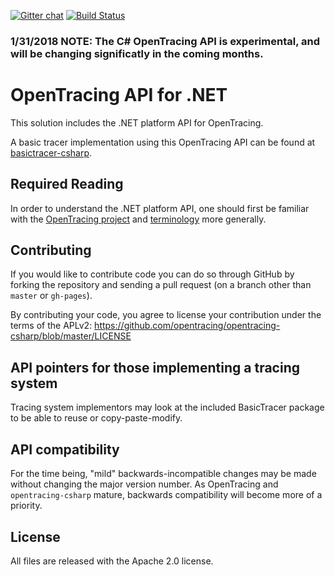 [![Gitter chat][gitter-img]][gitter] [![Build Status][ci-img]][ci]

### 1/31/2018 NOTE: The C# OpenTracing API is experimental, and will be changing significatly in the coming months.


# OpenTracing API for .NET

This solution includes the .NET platform API for OpenTracing.

A basic tracer implementation using this OpenTracing API can be found at [basictracer-csharp](https://github.com/opentracing/basictracer-csharp).

## Required Reading

In order to understand the .NET platform API, one should first be familiar with the
[OpenTracing project](http://opentracing.io) and
[terminology](http://opentracing.io/spec/) more generally.

## Contributing

If you would like to contribute code you can do so through GitHub by forking the repository and sending a pull request (on a branch other than `master` or `gh-pages`).

By contributing your code, you agree to license your contribution under the terms of the APLv2: https://github.com/opentracing/opentracing-csharp/blob/master/LICENSE

## API pointers for those implementing a tracing system

Tracing system implementors may look at the included BasicTracer package to be able to reuse or copy-paste-modify.

## API compatibility

For the time being, "mild" backwards-incompatible changes may be made without changing the major version number. As OpenTracing and `opentracing-csharp` mature, backwards compatibility will become more of a priority.

## License

All files are released with the Apache 2.0 license.

  [gitter-img]: http://img.shields.io/badge/gitter-join%20chat%20%E2%86%92-brightgreen.svg
  [gitter]: https://gitter.im/opentracing/public
  [ci-img]: https://travis-ci.org/opentracing/opentracing-csharp.svg?branch=master
  [ci]: https://travis-ci.org/opentracing/opentracing-csharp
